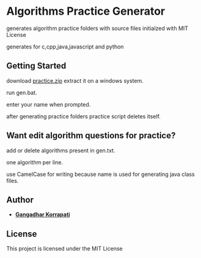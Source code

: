 # Algorithms Practice Generator
generates algorithm practice folders with source files initialzed with MIT License

generates for c,cpp,java,javascript and python

## Getting Started
download [practice.zip](https://github.com/gangadharKorrapati/practice/archive/master.zip) extract it on a windows system.

run gen.bat.

enter your name when prompted.

after generating practice folders practice script deletes itself.

## Want edit algorithm questions for practice?
add or delete algorithms present in gen.txt.

one algorithm per line.

use CamelCase for writing because name is used for generating java class files.

## Author
* [**Gangadhar Korrapati**](https://github.com/gangadharKorrapati/)

## License
This project is licensed under the MIT License
